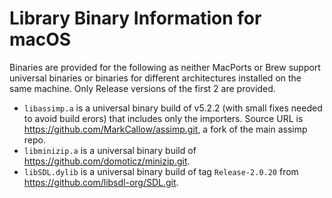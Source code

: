 <!-- Copyright 2019-2020 The Khronos Group Inc. -->
<!-- SPDX-License-Identifier: Apache-2.0 -->

Library Binary Information for macOS
====================================

Binaries are provided for the following as neither MacPorts or Brew support 
universal binaries or binaries for different architectures installed on the same
machine. Only Release versions of the first 2 are provided.

- `libassimp.a` is a universal binary build of v5.2.2 (with small fixes
  needed to avoid build erors) that includes only the importers. Source URL is
  https://github.com/MarkCallow/assimp.git, a fork of the main assimp repo.
- `libminizip.a` is a universal binary build of
  https://github.com/domoticz/minizip.git.
- `libSDL.dylib` is a universal binary build of tag `Release-2.0.20` from
  https://github.com/libsdl-org/SDL.git.
